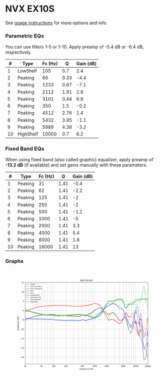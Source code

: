 # NVX EX10S
See [usage instructions](https://github.com/jaakkopasanen/AutoEq#usage) for more options and info.

### Parametric EQs
You can use filters 1-5 or 1-10. Apply preamp of -5.4 dB or -6.4 dB, respectively.

|   # | Type      |   Fc (Hz) |    Q |   Gain (dB) |
|-----|-----------|-----------|------|-------------|
|   1 | LowShelf  |       105 | 0.7  |         2.4 |
|   2 | Peaking   |        66 | 0.33 |        -4.4 |
|   3 | Peaking   |      1233 | 0.67 |        -7.1 |
|   4 | Peaking   |      2112 | 1.91 |         2.9 |
|   5 | Peaking   |      3101 | 0.44 |         6.8 |
|   6 | Peaking   |       350 | 1.5  |        -0.2 |
|   7 | Peaking   |      4512 | 2.76 |         1.4 |
|   8 | Peaking   |      5432 | 3.85 |        -1.1 |
|   9 | Peaking   |      5889 | 4.38 |        -3.2 |
|  10 | HighShelf |     10000 | 0.7  |         6.2 |

### Fixed Band EQs
When using fixed band (also called graphic) equalizer, apply preamp of **-13.2 dB** (if available) and set gains manually with these parameters.

|   # | Type    |   Fc (Hz) |    Q |   Gain (dB) |
|-----|---------|-----------|------|-------------|
|   1 | Peaking |        31 | 1.41 |        -0.4 |
|   2 | Peaking |        62 | 1.41 |        -2.2 |
|   3 | Peaking |       125 | 1.41 |        -2   |
|   4 | Peaking |       250 | 1.41 |        -2   |
|   5 | Peaking |       500 | 1.41 |        -1.1 |
|   6 | Peaking |      1000 | 1.41 |        -5   |
|   7 | Peaking |      2000 | 1.41 |         3.3 |
|   8 | Peaking |      4000 | 1.41 |         5.4 |
|   9 | Peaking |      8000 | 1.41 |         1.6 |
|  10 | Peaking |     16000 | 1.41 |        13   |

### Graphs
![](./NVX%20EX10S.png)
